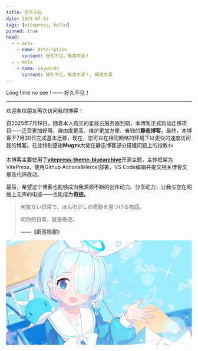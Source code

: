 ```yaml
---
title: 好久不见
date: 2025-07-31
tags: [vitepress, hello]
pinned: true
head:
  - - meta
    - name: description
      content: 好久不见，枫落丰源！
  - - meta
    - name: keywords
      content: 好久不见，枫落丰源！, 枫落丰源
---
```

Long time no see ! —— 好久不见！

---

欢迎各位朋友再次访问我的博客！

自2025年7月19日，随着本人购买的星辰云服务器到期，本博客正式启动迁移项目——迁至更加好用、自由度更高、维护更加方便、~~省钱~~的**静态博客**，最终，本博客于7月30日完成基本迁移，现在，您可以在相同网络的环境下以更快的速度访问我的博客。在此特别感谢**Mugzx**大佬在静态博客部分搭建问题上的指教👍

本博客主要使用了[**vitepress-theme-bluearchive**](https://github.com/Alittfre/vitepress-theme-bluearchive "蔚蓝档案主题")开源主题，主体框架为VitePress，使用Github Actions&Vercel部署，VS Code编辑并提交相关博客文章及代码改动。

最后，希望这个博客也能够成为我源源不断的创作动力、分享动力，让我与您在网络上无声的电波——也能成为**奇迹。**

> 何気ない日常で、ほんの少しの奇跡を見つける物語。
>
> 和你的日常，就是奇迹。
>
> **——《蔚蓝档案》**

![阿洛娜](public/imgs/IMG_20250723_153541.png "阿洛娜")